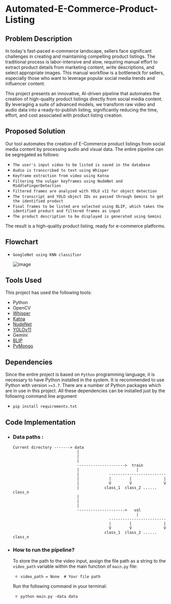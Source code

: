# Automated-E-Commerce-Product-Listing

## Problem Description
In today's fast-paced e-commerce landscape, sellers face significant challenges in creating and maintaining compelling product listings. The traditional process is labor-intensive and slow, requiring manual effort to extract product details from marketing content, write descriptions, and select appropriate images. This manual workflow is a bottleneck for sellers, especially those who want to leverage popular social media trends and influencer content.

This project presents an innovative, AI-driven pipeline that automates the creation of high-quality product listings directly from social media content. By leveraging a suite of advanced models, we transform raw video and audio data into a ready-to-publish listing, significantly reducing the time, effort, and cost associated with product listing creation.

## Proposed Solution
Our tool automates the creation of E-Commerce product listings from social media content by processing audio and visual data. The entire pipeline can be segregated as follows:
- `The user's input video to be listed is saved in the database`
- `Audio is transcribed to text using Whisper`
- `Keyframe extraction from video using Katna`
- `Filtering the vulgar keyframes using NudeNet and MiddleFingerDetection`
- `Filtered frames are analyzed with YOLO v11 for object detection`
- `The transcript and YOLO object IDs as passed through Gemini to get the identified product`
- `Final frames to be listed are selected using BLIP, which takes the identified product and filtered frames as input`
- `The product description to be displayed is generated using Gemini`
   
The result is a high-quality product listing, ready for e-commerce platforms.

## Flowchart
-     GoogleNet using KNN classifier
     ![image](https://github.com/user-attachments/assets/587a0a0a-d1ab-4a1a-9ff2-d4f58a29b23f)

## Tools Used
This project has used the following tools:
- Python
- OpenCV
- [Whisper](https://github.com/openai/whisper)
- [Katna](https://github.com/keplerlab/katna)
- [NudeNet](https://github.com/vladmandic/nudenet)
- [YOLOv11](https://github.com/ultralytics/ultralytics)
- Gemini
- [BLIP](https://github.com/salesforce/BLIP)
- [PyMongo](https://pypi.org/project/pymongo/)

## Dependencies
Since the entire project is based on `Python` programming language, it is necessary to have Python installed in the system. It is recommended to use Python with version `>=3.7`.
There are a number of Python packages which are in use in this project. All these dependencies can be installed just by the following command line argument
- `pip install requirements.txt`

## Code Implementation
- ### Data paths :
      Current directory -------> data
                                  |
                                  |
                                  |               
                                  --------------------->  train
                                  |                         |
                                  |             -------------------------
                                  |             |        |              |
                                  |             V        V              V
                                  |           class_1  class_2 ...... class_n
                                  |
                                  |
                                  |              
                                  --------------------->   val
                                                            |
                                                -------------------------
                                                |        |              |
                                                V        V              V
                                              class_1  class_2 ...... class_n
                                              
                               
        
-  ### How to run the pipeline?
   To store the path to the video input, assign the file path as a string to the `video_path` variable within the main function of `main.py` file:
   -  `video_path = None  # Your file path`

   Run the following command in your terminal:
   -  `python main.py -data data`
